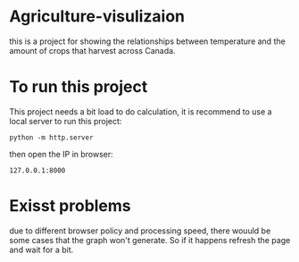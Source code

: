 # Agriculture-visulizaion    
this is a project for showing the relationships between temperature and the amount of crops that harvest across Canada.

# To run this project
This project needs a bit load to do calculation, it is recommend to use a local server to run this project:
    
    python -m http.server
then open the IP in browser:

    127.0.0.1:8000

# Exisst problems
due to different browser policy and processing speed, there wouuld be some cases that the graph won't generate. So if it happens refresh the page and wait for a bit.